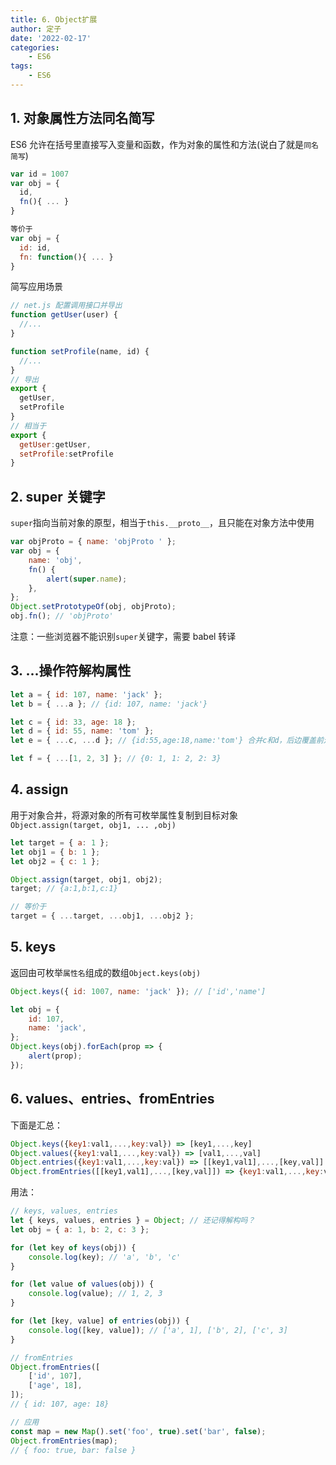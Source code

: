 ```yaml
---
title: 6. Object扩展
author: 定子
date: '2022-02-17'
categories:
    - ES6
tags:
    - ES6
---
```


## 1. 对象属性方法同名简写

ES6 允许在括号里直接写入变量和函数，作为对象的属性和方法(说白了就是`同名简写`)

```js
var id = 1007
var obj = {
  id,
  fn(){ ... }
}

等价于
var obj = {
  id: id,
  fn: function(){ ... }
}
```

简写应用场景

```js
// net.js 配置调用接口并导出
function getUser(user) {
  //...
}

function setProfile(name, id) {
  //...
}
// 导出
export {
  getUser,
  setProfile
}
// 相当于
export {
  getUser:getUser,
  setProfile:setProfile
}
```

## 2. super 关键字

`super`指向当前对象的原型，相当于`this.__proto__`，且只能在对象方法中使用

```js
var objProto = { name: 'objProto ' };
var obj = {
    name: 'obj',
    fn() {
        alert(super.name);
    },
};
Object.setPrototypeOf(obj, objProto);
obj.fn(); // 'objProto'
```

注意：一些浏览器不能识别`super`关键字，需要 babel 转译

## 3. ...操作符解构属性

```js
let a = { id: 107, name: 'jack' };
let b = { ...a }; // {id: 107, name: 'jack'}

let c = { id: 33, age: 18 };
let d = { id: 55, name: 'tom' };
let e = { ...c, ...d }; // {id:55,age:18,name:'tom'} 合并c和d，后边覆盖前边的同名属性

let f = { ...[1, 2, 3] }; // {0: 1, 1: 2, 2: 3}
```

## 4. assign

用于对象合并，将源对象的所有可枚举属性复制到目标对象`Object.assign(target, obj1, ... ,obj)`

```js
let target = { a: 1 };
let obj1 = { b: 1 };
let obj2 = { c: 1 };

Object.assign(target, obj1, obj2);
target; // {a:1,b:1,c:1}

// 等价于
target = { ...target, ...obj1, ...obj2 };
```

## 5. keys

返回由可枚举`属性名`组成的数组`Object.keys(obj)`

```js
Object.keys({ id: 1007, name: 'jack' }); // ['id','name']

let obj = {
    id: 107,
    name: 'jack',
};
Object.keys(obj).forEach(prop => {
    alert(prop);
});
```

## 6. values、entries、fromEntries

下面是汇总：

```js
Object.keys({key1:val1,...,key:val}) => [key1,...,key]
Object.values({key1:val1,...,key:val}) => [val1,...,val]
Object.entries({key1:val1,...,key:val}) => [[key1,val1],...,[key,val]]
Object.fromEntries([[key1,val1],...,[key,val]]) => {key1:val1,...,key:val}
```

用法：

```js
// keys, values, entries
let { keys, values, entries } = Object; // 还记得解构吗？
let obj = { a: 1, b: 2, c: 3 };

for (let key of keys(obj)) {
    console.log(key); // 'a', 'b', 'c'
}

for (let value of values(obj)) {
    console.log(value); // 1, 2, 3
}

for (let [key, value] of entries(obj)) {
    console.log([key, value]); // ['a', 1], ['b', 2], ['c', 3]
}

// fromEntries
Object.fromEntries([
    ['id', 107],
    ['age', 18],
]);
// { id: 107, age: 18}

// 应用
const map = new Map().set('foo', true).set('bar', false);
Object.fromEntries(map);
// { foo: true, bar: false }
```
